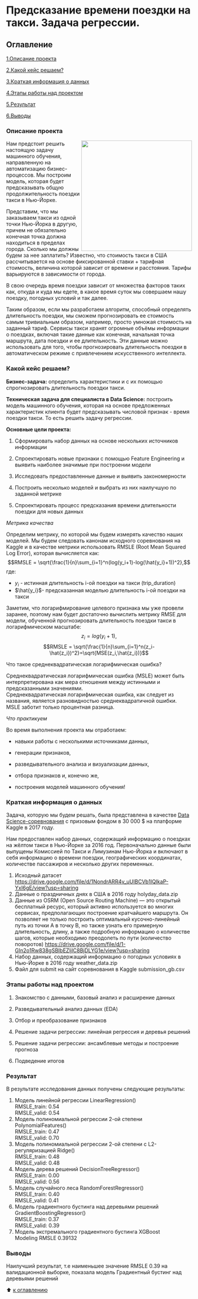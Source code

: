 # Предсказание времени поездки на такси. Задача регрессии.

## Оглавление

[1.Описание проекта](https://github.com/PavelNovikov888/portfolio/tree/master/%D0%9F%D1%80%D0%B5%D0%B4%D1%81%D0%BA%D0%B0%D0%B7%D0%B0%D0%BD%D0%B8%D0%B5%20%D0%B2%D1%80%D0%B5%D0%BC%D0%B5%D0%BD%D0%B8%20%D0%BF%D0%BE%D0%B5%D0%B7%D0%B4%D0%BA%D0%B8%20%D0%BD%D0%B0%20%D1%82%D0%B0%D0%BA%D1%81%D0%B8#%D0%BE%D0%BF%D0%B8%D1%81%D0%B0%D0%BD%D0%B8%D0%B5-%D0%BF%D1%80%D0%BE%D0%B5%D0%BA%D1%82%D0%B0)

[2.Какой кейс решаем?](https://github.com/PavelNovikov888/portfolio/tree/master/%D0%9F%D1%80%D0%B5%D0%B4%D1%81%D0%BA%D0%B0%D0%B7%D0%B0%D0%BD%D0%B8%D0%B5%20%D0%B2%D1%80%D0%B5%D0%BC%D0%B5%D0%BD%D0%B8%20%D0%BF%D0%BE%D0%B5%D0%B7%D0%B4%D0%BA%D0%B8%20%D0%BD%D0%B0%20%D1%82%D0%B0%D0%BA%D1%81%D0%B8#%D0%BA%D0%B0%D0%BA%D0%BE%D0%B9-%D0%BA%D0%B5%D0%B9%D1%81-%D1%80%D0%B5%D1%88%D0%B0%D0%B5%D0%BC)

[3.Краткая информация о данных](https://github.com/PavelNovikov888/portfolio/tree/master/%D0%9F%D1%80%D0%B5%D0%B4%D1%81%D0%BA%D0%B0%D0%B7%D0%B0%D0%BD%D0%B8%D0%B5%20%D0%B2%D1%80%D0%B5%D0%BC%D0%B5%D0%BD%D0%B8%20%D0%BF%D0%BE%D0%B5%D0%B7%D0%B4%D0%BA%D0%B8%20%D0%BD%D0%B0%20%D1%82%D0%B0%D0%BA%D1%81%D0%B8#%D0%BA%D1%80%D0%B0%D1%82%D0%BA%D0%B0%D1%8F-%D0%B8%D0%BD%D1%84%D0%BE%D1%80%D0%BC%D0%B0%D1%86%D0%B8%D1%8F-%D0%BE-%D0%B4%D0%B0%D0%BD%D0%BD%D1%8B%D1%85)

[4.Этапы работы над проектом](https://github.com/PavelNovikov888/portfolio/tree/master/%D0%9F%D1%80%D0%B5%D0%B4%D1%81%D0%BA%D0%B0%D0%B7%D0%B0%D0%BD%D0%B8%D0%B5%20%D0%B2%D1%80%D0%B5%D0%BC%D0%B5%D0%BD%D0%B8%20%D0%BF%D0%BE%D0%B5%D0%B7%D0%B4%D0%BA%D0%B8%20%D0%BD%D0%B0%20%D1%82%D0%B0%D0%BA%D1%81%D0%B8#%D1%8D%D1%82%D0%B0%D0%BF%D1%8B-%D1%80%D0%B0%D0%B1%D0%BE%D1%82%D1%8B-%D0%BD%D0%B0%D0%B4-%D0%BF%D1%80%D0%BE%D0%B5%D0%BA%D1%82%D0%BE%D0%BC) 

[5.Результат](https://github.com/PavelNovikov888/portfolio/tree/master/%D0%9F%D1%80%D0%B5%D0%B4%D1%81%D0%BA%D0%B0%D0%B7%D0%B0%D0%BD%D0%B8%D0%B5%20%D0%B2%D1%80%D0%B5%D0%BC%D0%B5%D0%BD%D0%B8%20%D0%BF%D0%BE%D0%B5%D0%B7%D0%B4%D0%BA%D0%B8%20%D0%BD%D0%B0%20%D1%82%D0%B0%D0%BA%D1%81%D0%B8#%D1%80%D0%B5%D0%B7%D1%83%D0%BB%D1%8C%D1%82%D0%B0%D1%82)

[6.Выводы](https://github.com/PavelNovikov888/portfolio/tree/master/%D0%9F%D1%80%D0%B5%D0%B4%D1%81%D0%BA%D0%B0%D0%B7%D0%B0%D0%BD%D0%B8%D0%B5%20%D0%B2%D1%80%D0%B5%D0%BC%D0%B5%D0%BD%D0%B8%20%D0%BF%D0%BE%D0%B5%D0%B7%D0%B4%D0%BA%D0%B8%20%D0%BD%D0%B0%20%D1%82%D0%B0%D0%BA%D1%81%D0%B8#%D0%B2%D1%8B%D0%B2%D0%BE%D0%B4%D1%8B)


### Описание проекта
<center> <img src=https://storage.googleapis.com/kaggle-competitions/kaggle/3333/media/taxi_meter.png align="right" width="300"/> </center>
    
Нам предстоит решить настоящую задачу машинного обучения, направленную на автоматизацию бизнес-процессов. Мы построим модель, которая будет предсказывать общую продолжительность поездки такси в Нью-Йорке. 

Представим, что мы заказываем такси из одной точки Нью-Йорка в другую, причем не обязательно конечная точка должна находиться в пределах города. Сколько мы должны будем за нее заплатить? Известно, что стоимость такси в США  рассчитывается на основе фиксированной ставки + тарифная стоимость, величина которой зависит от времени и расстояния. Тарифы варьируются в зависимости от города.

В свою очередь время поездки зависит от множества факторов таких как, откуда и куда мы едете, в какое время суток мы совершаем нашу поездку, погодных условий и так далее. 

Таким образом, если мы разработаем алгоритм, способный определять длительность поездки, мы сможем прогнозировать ее стоимость самым тривиальным образом, например, просто умножая стоимость на заданный тариф. 
Сервисы такси хранят огромные объёмы информации о поездках, включая такие данные как конечная, начальная точка маршрута, дата поездки и ее длительность. Эти данные можно использовать для того, чтобы прогнозировать длительность поездки в автоматическом режиме с привлечением искусственного интеллекта.

### Какой кейс решаем?  

**Бизнес-задача:** определить характеристики и с их помощью спрогнозировать длительность поездки такси.  

**Техническая задача для специалиста в Data Science:** построить модель машинного обучения, которая на основе предложенных характеристик клиента будет предсказывать числовой признак - время поездки такси. То есть решить задачу регрессии.  

**Основные цели проекта:**  

1. Сформировать набор данных на основе нескольких источников информации  

2. Спроектировать новые признаки с помощью Feature Engineering и выявить наиболее значимые при построении модели  

3. Исследовать предоставленные данные и выявить закономерности  

4. Построить несколько моделей и выбрать из них наилучшую по заданной метрике  

5. Спроектировать процесс предсказания времени длительности поездки для новых данных  


*Метрика качества*

Определим метрику, по которой мы будем измерять качество наших моделей. Мы будем следовать канонам исходного соревнования на Kaggle и в качестве метрики использовать RMSLE (Root Mean Squared Log Error), которая вычисляется как:
$$RMSLE = \sqrt{\frac{1}{n}\sum_{i=1}^n(log(y_i+1)-log(\hat{y_i}+1))^2},$$
где:
* $y_i$ - истинная длительность i-ой поездки на такси (trip_duration)
* $\hat{y_i}$- предсказанная моделью длительность i-ой поездки на такси

Заметим, что логарифмирование целевого признака мы уже провели заранее, поэтому нам будет достаточно вычислить метрику RMSE для модели, обученной прогнозировать длительность поездки такси в логарифмическом масштабе:
$$z_i=log(y_i+1),$$
$$RMSLE = \sqrt{\frac{1}{n}\sum_{i=1}^n(z_i-\hat{z_i})^2}=\sqrt{MSE(z_i,\hat{z_i})}$$ 

Что такое среднеквадратическая логарифмическая ошибка?  

Среднеквадратическая логарифмическая ошибка (MSLE) может быть интерпретирована как мера отношения между истинными и предсказанными значениями.   
Среднеквадратическая логарифмическая ошибка, как следует из названия, является разновидностью среднеквадратичной ошибки. MSLE заботит только процентная разница.

*Что практикуем*

Во время выполнения проекта мы отработаем:  

* навыки работы с несколькими источниками данных,  

* генерации признаков,  

* разведывательного анализа и визуализации данных,  

* отбора признаков и, конечно же,   

* построения моделей машинного обучения!  


### Краткая информация о данных
Задача, которую мы будем решать, была представлена в качестве [Data Science-соревнования](https://www.kaggle.com/competitions/nyc-taxi-trip-duration/overview) с призовым фондом в 30 000 $ на платформе Kaggle в 2017 году.  

Нам предоставлен набор данных, содержащий информацию о поездках на жёлтом такси в Нью-Йорке за 2016 год. Первоначально данные были выпущены Комиссией по Такси и Лимузинам Нью-Йорка и включают в себя информацию о времени поездки, географических координатах, количестве пассажиров и несколько других переменных. 

1. Исходный датасет https://drive.google.com/file/d/1NondrARR4v_uUIBCVb1IQIkaP-YxI6gE/view?usp=sharing
2. Данные о праздничных днях в США в 2016 году holyday_data.zip   
3. Данные из OSRM (Open Source Routing Machine) — это открытый бесплатный ресурс, который активно используется во многих сервисах, предполагающих построение кратчайшего маршрута. Он позволяет не только построить оптимальный кусочно-линейный путь из точки А в точку B, но также узнать его примерную длительность, длину, а также подробную информацию о количестве шагов, которые необходимо преодолеть по пути (количество поворотов) https://drive.google.com/file/d/1-GIn2o1Rw838gSBIbEZljlC8BjDLYG1e/view?usp=sharing
4. Набор данных, содержащий информацию о погодных условиях в Нью-Йорке в 2016 году weather_data.zip
5. Файл для submit на сайт соревнования в Kaggle  submission_gb.csv

### Этапы работы над проектом

1. Знакомство с данными, базовый анализ и расширение данных  

2. Разведывательный анализ данных (EDA)  

3. Отбор и преобразование признаков  

4. Решение задачи регрессии: линейная регрессия и деревья решений  

5. Решение задачи регрессии: ансамблевые методы и построение прогноза  

6. Подведение итогов


### Результат

В результате исследования данных получены следующие результаты:  
1. Модель линейной регрессии LinearRegression()  
    RMSLE_train: 0.54  
    RMSLE_valid: 0.54  
2. Модель полиномиальной регрессии 2-ой степени PolynomialFeatures()    
    RMSLE_train: 0.47  
    RMSLE_valid: 0.70  
3. Модель полиномиальной регрессии 2-ой степени с L2-регуляризацией Ridge()  
    RMSLE_train: 0.48  
    RMSLE_valid: 0.48 
4. Модель дерева решений DecisionTreeRegressor()  
    RMSLE_train: 0.00  
    RMSLE_valid: 0.56  
5. Модель случайного леса RandomForestRegressor()  
    RMSLE_train: 0.40  
    RMSLE_valid: 0.41  
6. Модель градиентного бустинга над деревьями решений GradientBoostingRegressor()  
    RMSLE_train: 0.37  
    RMSLE_valid: 0.39  
7. Модель экстремального градиентного бустинга XGBoost  
    Modeling RMSLE 0.39132

### Выводы

Наилучший результат, т.е наименьшее значение RMSLE 0.39 на валидационной выборке, показала модель Градиентный бустинг над деревьями решений

:arrow_up: [к оглавлению](https://github.com/PavelNovikov888/portfolio/tree/master/%D0%9F%D1%80%D0%B5%D0%B4%D1%81%D0%BA%D0%B0%D0%B7%D0%B0%D0%BD%D0%B8%D0%B5%20%D0%B2%D1%80%D0%B5%D0%BC%D0%B5%D0%BD%D0%B8%20%D0%BF%D0%BE%D0%B5%D0%B7%D0%B4%D0%BA%D0%B8%20%D0%BD%D0%B0%20%D1%82%D0%B0%D0%BA%D1%81%D0%B8#%D0%BE%D0%B3%D0%BB%D0%B0%D0%B2%D0%BB%D0%B5%D0%BD%D0%B8%D0%B5)

